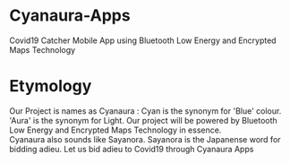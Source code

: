 # Cyanaura-Apps
Covid19 Catcher Mobile App using Bluetooth Low Energy and Encrypted Maps Technology

# Etymology
Our Project is names as Cyanaura : Cyan is the synonym for 'Blue' colour. 'Aura' is the synonym for Light. 
Our project will be powered by Bluetooth Low Energy and Encrypted Maps Technology in essence.  
Cyanaura also sounds like Sayanora. Sayanora is the Japanense word for bidding adieu. 
Let us bid adieu to Covid19 through Cyanaura Apps
